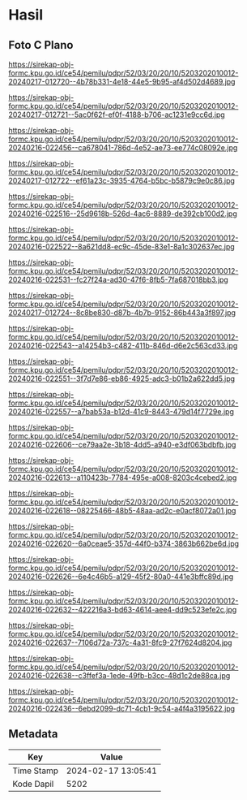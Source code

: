 # Hasil

## Foto C Plano

https://sirekap-obj-formc.kpu.go.id/ce54/pemilu/pdpr/52/03/20/20/10/5203202010012-20240217-012720--4b78b331-4e18-44e5-9b95-af4d502d4689.jpg

https://sirekap-obj-formc.kpu.go.id/ce54/pemilu/pdpr/52/03/20/20/10/5203202010012-20240217-012721--5ac0f62f-ef0f-4188-b706-ac1231e9cc6d.jpg

https://sirekap-obj-formc.kpu.go.id/ce54/pemilu/pdpr/52/03/20/20/10/5203202010012-20240216-022456--ca678041-786d-4e52-ae73-ee774c08092e.jpg

https://sirekap-obj-formc.kpu.go.id/ce54/pemilu/pdpr/52/03/20/20/10/5203202010012-20240217-012722--ef61a23c-3935-4764-b5bc-b5879c9e0c86.jpg

https://sirekap-obj-formc.kpu.go.id/ce54/pemilu/pdpr/52/03/20/20/10/5203202010012-20240216-022516--25d9618b-526d-4ac6-8889-de392cb100d2.jpg

https://sirekap-obj-formc.kpu.go.id/ce54/pemilu/pdpr/52/03/20/20/10/5203202010012-20240216-022522--8a621dd8-ec9c-45de-83e1-8a1c302637ec.jpg

https://sirekap-obj-formc.kpu.go.id/ce54/pemilu/pdpr/52/03/20/20/10/5203202010012-20240216-022531--fc27f24a-ad30-47f6-8fb5-7fa687018bb3.jpg

https://sirekap-obj-formc.kpu.go.id/ce54/pemilu/pdpr/52/03/20/20/10/5203202010012-20240217-012724--8c8be830-d87b-4b7b-9152-86b443a3f897.jpg

https://sirekap-obj-formc.kpu.go.id/ce54/pemilu/pdpr/52/03/20/20/10/5203202010012-20240216-022543--a14254b3-c482-411b-846d-d6e2c563cd33.jpg

https://sirekap-obj-formc.kpu.go.id/ce54/pemilu/pdpr/52/03/20/20/10/5203202010012-20240216-022551--3f7d7e86-eb86-4925-adc3-b01b2a622dd5.jpg

https://sirekap-obj-formc.kpu.go.id/ce54/pemilu/pdpr/52/03/20/20/10/5203202010012-20240216-022557--a7bab53a-b12d-41c9-8443-479d14f7729e.jpg

https://sirekap-obj-formc.kpu.go.id/ce54/pemilu/pdpr/52/03/20/20/10/5203202010012-20240216-022606--ce79aa2e-3b18-4dd5-a940-e3df063bdbfb.jpg

https://sirekap-obj-formc.kpu.go.id/ce54/pemilu/pdpr/52/03/20/20/10/5203202010012-20240216-022613--a110423b-7784-495e-a008-8203c4cebed2.jpg

https://sirekap-obj-formc.kpu.go.id/ce54/pemilu/pdpr/52/03/20/20/10/5203202010012-20240216-022618--08225466-48b5-48aa-ad2c-e0acf8072a01.jpg

https://sirekap-obj-formc.kpu.go.id/ce54/pemilu/pdpr/52/03/20/20/10/5203202010012-20240216-022620--6a0ceae5-357d-44f0-b374-3863b662be6d.jpg

https://sirekap-obj-formc.kpu.go.id/ce54/pemilu/pdpr/52/03/20/20/10/5203202010012-20240216-022626--6e4c46b5-a129-45f2-80a0-441e3bffc89d.jpg

https://sirekap-obj-formc.kpu.go.id/ce54/pemilu/pdpr/52/03/20/20/10/5203202010012-20240216-022632--422216a3-bd63-4614-aee4-dd9c523efe2c.jpg

https://sirekap-obj-formc.kpu.go.id/ce54/pemilu/pdpr/52/03/20/20/10/5203202010012-20240216-022637--7106d72a-737c-4a31-8fc9-27f7624d8204.jpg

https://sirekap-obj-formc.kpu.go.id/ce54/pemilu/pdpr/52/03/20/20/10/5203202010012-20240216-022638--c3ffef3a-1ede-49fb-b3cc-48d1c2de88ca.jpg

https://sirekap-obj-formc.kpu.go.id/ce54/pemilu/pdpr/52/03/20/20/10/5203202010012-20240216-022436--6ebd2099-dc71-4cb1-9c54-a4f4a3195622.jpg


## Metadata

| Key        | Value               |
| ---------- | ------------------- |
| Time Stamp | 2024-02-17 13:05:41 |
| Kode Dapil | 5202                |



